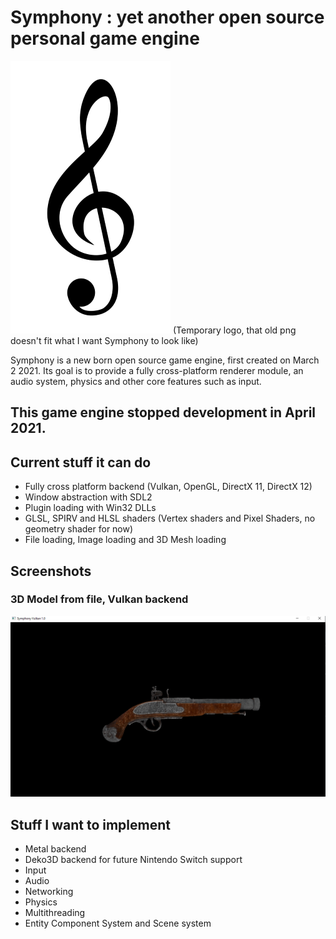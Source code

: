# Symphony : yet another open source personal game engine
![Symphony](git_resources/logo.png)
(Temporary logo, that old png doesn't fit what I want Symphony to look like)

Symphony is a new born open source game engine, first created on March 2 2021.
Its goal is to provide a fully cross-platform renderer module, an audio system, physics and other core features such as input.

## This game engine stopped development in April 2021.

## Current stuff it can do

- Fully cross platform backend (Vulkan, OpenGL, DirectX 11, DirectX 12)
- Window abstraction with SDL2
- Plugin loading with Win32 DLLs
- GLSL, SPIRV and HLSL shaders (Vertex shaders and Pixel Shaders, no geometry shader for now)
- File loading, Image loading and 3D Mesh loading

## Screenshots

### 3D Model from file, Vulkan backend
![Graphics](git_resources/vulkan.png)

## Stuff I want to implement

- Metal backend
- Deko3D backend for future Nintendo Switch support
- Input
- Audio
- Networking
- Physics
- Multithreading
- Entity Component System and Scene system
